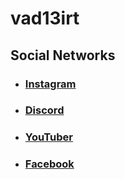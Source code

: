 # vad13irt


## Social Networks
- ### [Instagram](https://www.instagram.com/vad13irt/)
- ### [Discord](https://discord.com/users/vad13irt)
- ### [YouTuber](https://www.youtube.com/channel/UCMDQotDUpVX_Jnps4328vvg)
- ### [Facebook](https://www.facebook.com/vadim.irtlach.5/)

